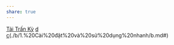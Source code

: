 ```yaml
---
share: true
---
```

[Tải Trấn Kỳ](b.md#) [d](https://example.com) [c](./b/c.md#)(./b/1.%20Cài%20đặt%20và%20sử%20dụng%20nhanh/b.md#)